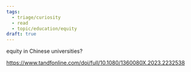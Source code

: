 ```yaml
---
tags:
  - triage/curiosity
  - read
  - topic/education/equity
draft: true
---
```


equity in Chinese universities?

https://www.tandfonline.com/doi/full/10.1080/1360080X.2023.2232538